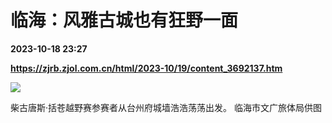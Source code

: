# 临海：风雅古城也有狂野一面

**2023-10-18 23:27**

**https://zjrb.zjol.com.cn/html/2023-10/19/content_3692137.htm**

![](https://zjrb.zjol.com.cn/images/2023-10/19/zjrb2023101900006v01b002.jpg)

柴古唐斯·括苍越野赛参赛者从台州府城墙浩浩荡荡出发。 临海市文广旅体局供图